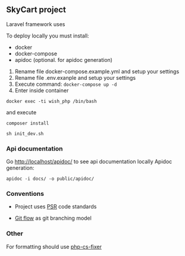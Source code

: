 ## SkyCart project

Laravel framework uses

To deploy locally you must install:
+ docker
+ docker-compose 
+ apidoc (optional. for apidoc generation)

1) Rename file docker-compose.example.yml and setup your settings
2) Rename file .env.exanple and setup your settings
3) Execute command: 
```docker-compose up -d```
4) Enter inside container

```docker exec -ti wish_php /bin/bash```

and execute

```composer install```

```sh init_dev.sh```



### Api documentation 
Go [http://localhost/apidoc/](http://localhost/apidoc/) to see api documentation locally
Apidoc generation:

```apidoc -i docs/ -o public/apidoc/```


### Conventions

+ Project uses [PSR](http://www.php-fig.org/psr/) code standards

+ [Git flow](http://nvie.com/posts/a-successful-git-branching-model/) as git branching model

### Other

For formatting should use [php-cs-fixer](https://github.com/FriendsOfPHP/PHP-CS-Fixer)